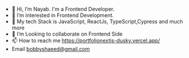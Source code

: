 - 👋 Hi, I’m Nayab. I'm a Frontend Developer.
- 👀 I’m interested in Frontend Development. 
- 🌱 My tech Stack is JavaScript, ReactJs, TypeScript,Cypress and much more
- 💞️ I’m Looking to collaborate on Frontend Side
- 📫 How to reach me https://portfolionextjs-dusky.vercel.app/
- Email bobbyshaeed@gmail.com
